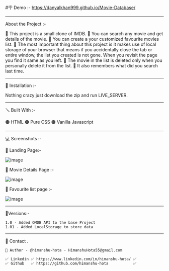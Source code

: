 #🪧 Demo :- https://danyalkhan999.github.io/Movie-Database/

------------------------------------------------------------------------------------------------------------------------------------------------------

About the Project :- 
  
  🔴 This project is a small clone of IMDB.
  🔴 You can search any movie and get details of the movie.
  🔴 You can create a your customized favourite movies list.
  🔴 The most important thing about this project is it makes use of local storage of your browser that means if you accidentally close the tab or entire 
      window, the list you created is not gone. When you revisit the page you find it same as you left.
  🔴 The movie in the list is deleted only when you personally delete it from the list.
  🔴 It also remembers what did you search last time.
 
------------------------------------------------------------------------------------------------------------------------------------------------------

📐 Installation :-
  
  Nothing crazy just download the zip and run LIVE_SERVER.

------------------------------------------------------------------------------------------------------------------------------------------------------

🪛 Built With :-

  🟠 HTML
  🟠 Pure CSS
  🟠 Vanilla Javascript

------------------------------------------------------------------------------------------------------------------------------------------------------
💻 Screenshots :-  
  
   🔴 Landing Page:-
   
   ![image](https://scontent.fixr3-4.fna.fbcdn.net/v/t39.30808-6/340127061_519011137060632_1302792673238601584_n.jpg?_nc_cat=106&ccb=1-7&_nc_sid=730e14&_nc_ohc=QeN5LUeSeX4AX8pPAFD&_nc_ht=scontent.fixr3-4.fna&oh=00_AfAfmErTWH9g8bbKQ3QkLle3vWeRvhUyb48SQOJRT3KG7g&oe=6433E96D)

   🔴 Movie Details Page :-
  
   ![image]([https://user-images.githubusercontent.com/62291769/201727429-7fce3c9f-1302-485b-a6cb-9368c0290635.png](https://scontent.fixr3-4.fna.fbcdn.net/v/t39.30808-6/340113304_610100057362440_2866837228446269973_n.jpg?_nc_cat=109&ccb=1-7&_nc_sid=730e14&_nc_ohc=ukLWQH8XziMAX82B9v9&_nc_ht=scontent.fixr3-4.fna&oh=00_AfC0whApYitbR12kLyYv4XMiSNUT5GLov7Srn1ow7B4EDQ&oe=6433F7BE))

   🔴 Favourite list page :-
  
   ![image]([https://user-images.githubusercontent.com/62291769/201728442-8b8cd449-f682-473d-812a-f4ba985b065f.png](https://scontent.fixr3-3.fna.fbcdn.net/v/t39.30808-6/340008272_232356439299017_7775920679939047766_n.jpg?_nc_cat=102&ccb=1-7&_nc_sid=730e14&_nc_ohc=tv1myWsNAOsAX_jGCeC&_nc_ht=scontent.fixr3-3.fna&oh=00_AfB6UOpCM_mUTb5LvZkqcYYc-4GTxkWVnWo8y2oKK3UVNA&oe=64350199))


  ------------------------------------------------------------------------------------------------------------------------------------------------------
  
  🚦Versions:-
  
    1.0 - Added OMDB API to the base Project
    1.01 - Added LocalStorage to store data
  
  ------------------------------------------------------------------------------------------------------------------------------------------------------
  
 🙎 Contact .

    🔗 Author - @himanshu-hota - HimanshuHota55@gmail.com

    ✅ Linkedin ✅ https://www.linkedin.com/in/himanshu-hota/ ✅
    ✅ Github   ✅ https://github.com/himanshu-hota           ✅
